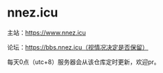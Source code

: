 # nnez.icu
主站：https://www.nnez.icu

论坛：https://bbs.nnez.icu（视情况决定是否保留）

每天0点（utc+8）服务器会从该仓库定时更新，欢迎pr。
